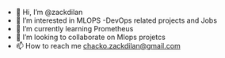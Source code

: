 - 👋 Hi, I’m @zackdilan
- 👀 I’m interested in MLOPS -DevOps related projects and Jobs
- 🌱 I’m currently learning Prometheus
- 💞️ I’m looking to collaborate on Mlops projetcs
- 📫 How to reach me chacko.zackdilan@gmail.com

<!---
zackdilan/zackdilan is a ✨ special ✨ repository because its `README.md` (this file) appears on your GitHub profile.
You can click the Preview link to take a look at your changes.
--->
